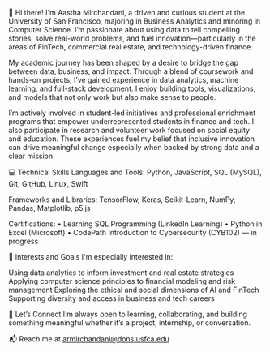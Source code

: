 👋 Hi there!
I'm Aastha Mirchandani, a driven and curious student at the University of San Francisco, majoring in Business Analytics and minoring in Computer Science. I’m passionate about using data to tell compelling stories, solve real-world problems, and fuel innovation—particularly in the areas of FinTech, commercial real estate, and technology-driven finance.

My academic journey has been shaped by a desire to bridge the gap between data, business, and impact. Through a blend of coursework and hands-on projects, I’ve gained experience in data analytics, machine learning, and full-stack development. I enjoy building tools, visualizations, and models that not only work but also make sense to people.

I’m actively involved in student-led initiatives and professional enrichment programs that empower underrepresented students in finance and tech. I also participate in research and volunteer work focused on social equity and education. These experiences fuel my belief that inclusive innovation can drive meaningful change especially when backed by strong data and a clear mission.

💻 Technical Skills
Languages and Tools: Python, JavaScript, SQL (MySQL), Git, GitHub, Linux, Swift

Frameworks and Libraries: TensorFlow, Keras, Scikit-Learn, NumPy, Pandas, Matplotlib, p5.js

Certifications:
• Learning SQL Programming (LinkedIn Learning)
• Python in Excel (Microsoft)
• CodePath Introduction to Cybersecurity (CYB102) — in progress

🚀 Interests and Goals
I'm especially interested in:

Using data analytics to inform investment and real estate strategies
Applying computer science principles to financial modeling and risk management
Exploring the ethical and social dimensions of AI and FinTech
Supporting diversity and access in business and tech careers

🤝 Let’s Connect
I’m always open to learning, collaborating, and building something meaningful whether it’s a project, internship, or conversation.

📬 Reach me at armirchandani@dons.usfca.edu
